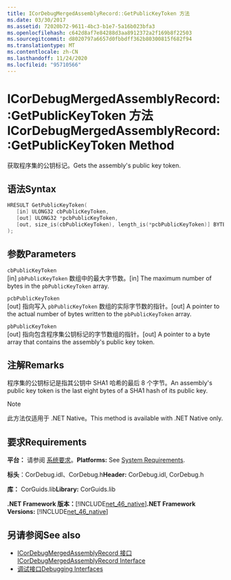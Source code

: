 ```yaml
---
title: ICorDebugMergedAssemblyRecord::GetPublicKeyToken 方法
ms.date: 03/30/2017
ms.assetid: 72020b72-9611-4bc3-b1e7-5a16b023bfa3
ms.openlocfilehash: c642d8af7e84288d3aa8912372a2f169b8f22503
ms.sourcegitcommit: d8020797a6657d0fbbdff362b80300815f682f94
ms.translationtype: MT
ms.contentlocale: zh-CN
ms.lasthandoff: 11/24/2020
ms.locfileid: "95710566"
---
```

# <a name="icordebugmergedassemblyrecordgetpublickeytoken-method"></a><span data-ttu-id="cc86f-102">ICorDebugMergedAssemblyRecord::GetPublicKeyToken 方法</span><span class="sxs-lookup"><span data-stu-id="cc86f-102">ICorDebugMergedAssemblyRecord::GetPublicKeyToken Method</span></span>

<span data-ttu-id="cc86f-103">获取程序集的公钥标记。</span><span class="sxs-lookup"><span data-stu-id="cc86f-103">Gets the assembly's public key token.</span></span>  
  
## <a name="syntax"></a><span data-ttu-id="cc86f-104">语法</span><span class="sxs-lookup"><span data-stu-id="cc86f-104">Syntax</span></span>  
  
```cpp  
HRESULT GetPublicKeyToken(  
   [in] ULONG32 cbPublicKeyToken,
   [out] ULONG32 *pcbPublicKeyToken,
   [out, size_is(cbPublicKeyToken), length_is(*pcbPublicKeyToken)] BYTE pbPublicKeyToken[]  
);  
```  
  
## <a name="parameters"></a><span data-ttu-id="cc86f-105">参数</span><span class="sxs-lookup"><span data-stu-id="cc86f-105">Parameters</span></span>  

 `cbPublicKeyToken`  
 <span data-ttu-id="cc86f-106">[in] `pbPublicKeyToken` 数组中的最大字节数。</span><span class="sxs-lookup"><span data-stu-id="cc86f-106">[in] The maximum number of bytes in the `pbPublicKeyToken` array.</span></span>  
  
 `pcbPublicKeyToken`  
 <span data-ttu-id="cc86f-107">[out] 指向写入 `pbPublicKeyToken` 数组的实际字节数的指针。</span><span class="sxs-lookup"><span data-stu-id="cc86f-107">[out] A pointer to the actual number of bytes written to the `pbPublicKeyToken` array.</span></span>  
  
 `pbPublicKeyToken`  
 <span data-ttu-id="cc86f-108">[out] 指向包含程序集公钥标记的字节数组的指针。</span><span class="sxs-lookup"><span data-stu-id="cc86f-108">[out] A pointer to a byte array that contains the assembly's public key token.</span></span>  
  
## <a name="remarks"></a><span data-ttu-id="cc86f-109">注解</span><span class="sxs-lookup"><span data-stu-id="cc86f-109">Remarks</span></span>  

 <span data-ttu-id="cc86f-110">程序集的公钥标记是指其公钥中 SHA1 哈希的最后 8 个字节。</span><span class="sxs-lookup"><span data-stu-id="cc86f-110">An assembly's public key token is the last eight bytes of a SHA1 hash of its public key.</span></span>  
  
> [!NOTE]
> <span data-ttu-id="cc86f-111">此方法仅适用于 .NET Native。</span><span class="sxs-lookup"><span data-stu-id="cc86f-111">This method is available with .NET Native only.</span></span>  
  
## <a name="requirements"></a><span data-ttu-id="cc86f-112">要求</span><span class="sxs-lookup"><span data-stu-id="cc86f-112">Requirements</span></span>  

 <span data-ttu-id="cc86f-113">**平台：** 请参阅 [系统要求](../../get-started/system-requirements.md)。</span><span class="sxs-lookup"><span data-stu-id="cc86f-113">**Platforms:** See [System Requirements](../../get-started/system-requirements.md).</span></span>  
  
 <span data-ttu-id="cc86f-114">**标头**：CorDebug.idl、CorDebug.h</span><span class="sxs-lookup"><span data-stu-id="cc86f-114">**Header:** CorDebug.idl, CorDebug.h</span></span>  
  
 <span data-ttu-id="cc86f-115">**库：** CorGuids.lib</span><span class="sxs-lookup"><span data-stu-id="cc86f-115">**Library:** CorGuids.lib</span></span>  
  
 <span data-ttu-id="cc86f-116">**.NET Framework 版本：**[!INCLUDE[net_46_native](../../../../includes/net-46-native-md.md)]</span><span class="sxs-lookup"><span data-stu-id="cc86f-116">**.NET Framework Versions:** [!INCLUDE[net_46_native](../../../../includes/net-46-native-md.md)]</span></span>  
  
## <a name="see-also"></a><span data-ttu-id="cc86f-117">另请参阅</span><span class="sxs-lookup"><span data-stu-id="cc86f-117">See also</span></span>

- [<span data-ttu-id="cc86f-118">ICorDebugMergedAssemblyRecord 接口</span><span class="sxs-lookup"><span data-stu-id="cc86f-118">ICorDebugMergedAssemblyRecord Interface</span></span>](icordebugmergedassemblyrecord-interface.md)
- [<span data-ttu-id="cc86f-119">调试接口</span><span class="sxs-lookup"><span data-stu-id="cc86f-119">Debugging Interfaces</span></span>](debugging-interfaces.md)
